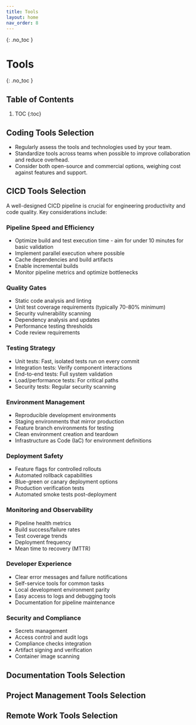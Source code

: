 ```yaml
---
title: Tools
layout: home
nav_order: 8
---
```


{: .no_toc }
# Tools

{: .no_toc }
## Table of Contents

1. TOC
{:toc}

## Coding Tools Selection

- Regularly assess the tools and technologies used by your team.
- Standardize tools across teams when possible to improve collaboration and reduce overhead.
- Consider both open-source and commercial options, weighing cost against features and support.

## CICD Tools Selection

A well-designed CICD pipeline is crucial for engineering productivity and code quality. Key considerations include:

### Pipeline Speed and Efficiency
- Optimize build and test execution time - aim for under 10 minutes for basic validation
- Implement parallel execution where possible
- Cache dependencies and build artifacts
- Enable incremental builds
- Monitor pipeline metrics and optimize bottlenecks

### Quality Gates
- Static code analysis and linting
- Unit test coverage requirements (typically 70-80% minimum)
- Security vulnerability scanning
- Dependency analysis and updates
- Performance testing thresholds
- Code review requirements

### Testing Strategy
- Unit tests: Fast, isolated tests run on every commit
- Integration tests: Verify component interactions
- End-to-end tests: Full system validation
- Load/performance tests: For critical paths
- Security tests: Regular security scanning

### Environment Management
- Reproducible development environments
- Staging environments that mirror production
- Feature branch environments for testing
- Clean environment creation and teardown
- Infrastructure as Code (IaC) for environment definitions

### Deployment Safety
- Feature flags for controlled rollouts
- Automated rollback capabilities
- Blue-green or canary deployment options
- Production verification tests
- Automated smoke tests post-deployment

### Monitoring and Observability
- Pipeline health metrics
- Build success/failure rates
- Test coverage trends
- Deployment frequency
- Mean time to recovery (MTTR)

### Developer Experience
- Clear error messages and failure notifications
- Self-service tools for common tasks
- Local development environment parity
- Easy access to logs and debugging tools
- Documentation for pipeline maintenance

### Security and Compliance
- Secrets management
- Access control and audit logs
- Compliance checks integration
- Artifact signing and verification
- Container image scanning

## Documentation Tools Selection

## Project Management Tools Selection

## Remote Work Tools Selection

